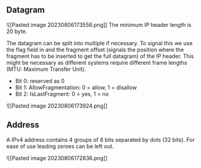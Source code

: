 
## Datagram
![[Pasted image 20230806173556.png]]
The minimum IP header length is 20 byte.

The datagram can be split into multiple if necessary. To signal this we use the flag field in and the fragment offset (signals the position where the fragment has to be inserted to get the full datagram) of the IP header. This might be necessary as different systems require different frame lengths (MTU: Maximum Transfer Unit).
- Bit 0: reserved as 0
- Bit 1: AllowFragmentation: 0 = allow, 1 = disallow
- Bit 2: IsLastFragment: 0 = yes, 1 = no

![[Pasted image 20230806173924.png]]

## Address
A IPv4 address contains 4 groups of 8 bits separated by dots (32 bits). For ease of use leading zeroes can be left out.

![[Pasted image 20230806172836.png]]